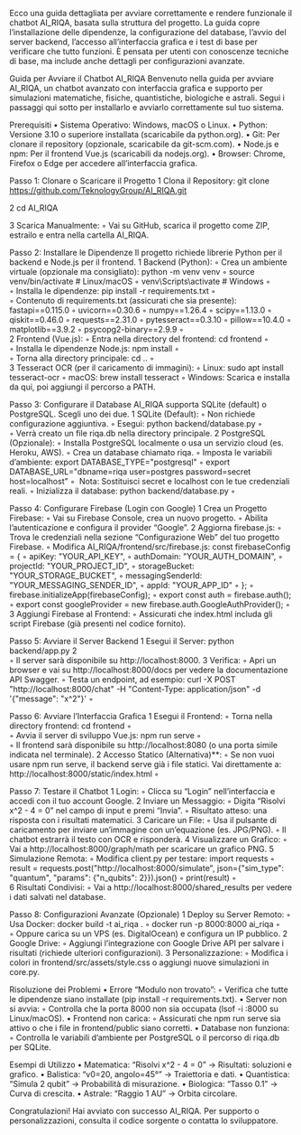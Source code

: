 Ecco una guida dettagliata per avviare correttamente e rendere funzionale il chatbot AI_RIQA, basata sulla struttura del progetto. La guida copre l’installazione delle dipendenze, la configurazione del database, l’avvio del server backend, l’accesso all’interfaccia grafica e i test di base per verificare che tutto funzioni. È pensata per utenti con conoscenze tecniche di base, ma include anche dettagli per configurazioni avanzate.

Guida per Avviare il Chatbot AI_RIQA
Benvenuto nella guida per avviare AI_RIQA, un chatbot avanzato con interfaccia grafica e supporto per simulazioni matematiche, fisiche, quantistiche, biologiche e astrali. Segui i passaggi qui sotto per installarlo e avviarlo correttamente sul tuo sistema.

Prerequisiti
	•	Sistema Operativo: Windows, macOS o Linux.
	•	Python: Versione 3.10 o superiore installata (scaricabile da python.org).
	•	Git: Per clonare il repository (opzionale, scaricabile da git-scm.com).
	•	Node.js e npm: Per il frontend Vue.js (scaricabili da nodejs.org).
	•	Browser: Chrome, Firefox o Edge per accedere all’interfaccia grafica.

Passo 1: Clonare o Scaricare il Progetto
	1	Clona il Repository: git clone https://github.com/TeknologyGroup/AI_RIQA.git
	
2	cd AI_RIQA
	
3   Scarica Manualmente:
	◦	Vai su GitHub, scarica il progetto come ZIP, estrailo e entra nella cartella AI_RIQA.

Passo 2: Installare le Dipendenze
Il progetto richiede librerie Python per il backend e Node.js per il frontend.
	1	Backend (Python):
	◦	Crea un ambiente virtuale (opzionale ma consigliato): python -m venv venv
	◦	source venv/bin/activate  # Linux/macOS
	◦	venv\Scripts\activate     # Windows
	◦	
	◦	Installa le dipendenze: pip install -r requirements.txt
	◦	
	◦	Contenuto di requirements.txt (assicurati che sia presente): fastapi==0.115.0
	◦	uvicorn==0.30.6
	◦	numpy==1.26.4
	◦	scipy==1.13.0
	◦	qiskit==0.46.0
	◦	requests==2.31.0
	◦	pytesseract==0.3.10
	◦	pillow==10.4.0
	◦	matplotlib==3.9.2
	◦	psycopg2-binary==2.9.9
	◦	
	2	Frontend (Vue.js):
	◦	Entra nella directory del frontend: cd frontend
	◦	
	◦	Installa le dipendenze Node.js: npm install
	◦	
	◦	Torna alla directory principale: cd ..
	◦	
	3	Tesseract OCR (per il caricamento di immagini):
	◦	Linux: sudo apt install tesseract-ocr
	◦	macOS: brew install tesseract
	◦	Windows: Scarica e installa da qui, poi aggiungi il percorso a PATH.

Passo 3: Configurare il Database
AI_RIQA supporta SQLite (default) o PostgreSQL. Scegli uno dei due.
	1	SQLite (Default):
	◦	Non richiede configurazione aggiuntiva.
	◦	Esegui: python backend/database.py
	◦	
	◦	Verrà creato un file riqa.db nella directory principale.
	2	PostgreSQL (Opzionale):
	◦	Installa PostgreSQL localmente o usa un servizio cloud (es. Heroku, AWS).
	◦	Crea un database chiamato riqa.
	◦	Imposta le variabili d’ambiente: export DATABASE_TYPE="postgresql"
	◦	export DATABASE_URL="dbname=riqa user=postgres password=secret host=localhost"
	◦	 Nota: Sostituisci secret e localhost con le tue credenziali reali.
	◦	Inizializza il database: python backend/database.py
	◦	

Passo 4: Configurare Firebase (Login con Google)
	1	Crea un Progetto Firebase:
	◦	Vai su Firebase Console, crea un nuovo progetto.
	◦	Abilita l’autenticazione e configura il provider “Google”.
	2	Aggiorna firebase.js:
	◦	Trova le credenziali nella sezione “Configurazione Web” del tuo progetto Firebase.
	◦	Modifica AI_RIQA/frontend/src/firebase.js: const firebaseConfig = {
	◦	  apiKey: "YOUR_API_KEY",
	◦	  authDomain: "YOUR_AUTH_DOMAIN",
	◦	  projectId: "YOUR_PROJECT_ID",
	◦	  storageBucket: "YOUR_STORAGE_BUCKET",
	◦	  messagingSenderId: "YOUR_MESSAGING_SENDER_ID",
	◦	  appId: "YOUR_APP_ID"
	◦	};
	◦	firebase.initializeApp(firebaseConfig);
	◦	export const auth = firebase.auth();
	◦	export const googleProvider = new firebase.auth.GoogleAuthProvider();
	◦	
	3	Aggiungi Firebase al Frontend:
	◦	Assicurati che index.html includa gli script Firebase (già presenti nel codice fornito).

Passo 5: Avviare il Server Backend
	1	Esegui il Server: python backend/app.py
	2	
	◦	Il server sarà disponibile su http://localhost:8000.
	3	Verifica:
	◦	Apri un browser e vai su http://localhost:8000/docs per vedere la documentazione API Swagger.
	◦	Testa un endpoint, ad esempio: curl -X POST "http://localhost:8000/chat" -H "Content-Type: application/json" -d '{"message": "x^2"}'
	◦	

Passo 6: Avviare l’Interfaccia Grafica
	1	Esegui il Frontend:
	◦	Torna nella directory frontend: cd frontend
	◦	
	◦	Avvia il server di sviluppo Vue.js: npm run serve
	◦	
	◦	Il frontend sarà disponibile su http://localhost:8080 (o una porta simile indicata nel terminale).
	2	Accesso Statico (Alternativa)**:
	◦	Se non vuoi usare npm run serve, il backend serve già i file statici. Vai direttamente a: http://localhost:8000/static/index.html
	◦	

Passo 7: Testare il Chatbot
	1	Login:
	◦	Clicca su “Login” nell’interfaccia e accedi con il tuo account Google.
	2	Inviare un Messaggio:
	◦	Digita “Risolvi x^2 - 4 = 0” nel campo di input e premi “Invia”.
	◦	Risultato atteso: una risposta con i risultati matematici.
	3	Caricare un File:
	◦	Usa il pulsante di caricamento per inviare un’immagine con un’equazione (es. JPG/PNG).
	◦	Il chatbot estrarrà il testo con OCR e risponderà.
	4	Visualizzare un Grafico:
	◦	Vai a http://localhost:8000/graph/math per scaricare un grafico PNG.
	5	Simulazione Remota:
	◦	Modifica client.py per testare: import requests
	◦	result = requests.post("http://localhost:8000/simulate", json={"sim_type": "quantum", "params": {"n_qubits": 2}}).json()
	◦	print(result)
	◦	
	6	Risultati Condivisi:
	◦	Vai a http://localhost:8000/shared_results per vedere i dati salvati nel database.

Passo 8: Configurazioni Avanzate (Opzionale)
	1	Deploy su Server Remoto:
	◦	Usa Docker: docker build -t ai_riqa .
	◦	docker run -p 8000:8000 ai_riqa
	◦	
	◦	Oppure carica su un VPS (es. DigitalOcean) e configura un IP pubblico.
	2	Google Drive:
	◦	Aggiungi l’integrazione con Google Drive API per salvare i risultati (richiede ulteriori configurazioni).
	3	Personalizzazione:
	◦	Modifica i colori in frontend/src/assets/style.css o aggiungi nuove simulazioni in core.py.

Risoluzione dei Problemi
	•	Errore “Modulo non trovato”:
	◦	Verifica che tutte le dipendenze siano installate (pip install -r requirements.txt).
	•	Server non si avvia:
	◦	Controlla che la porta 8000 non sia occupata (lsof -i :8000 su Linux/macOS).
	•	Frontend non carica:
	◦	Assicurati che npm run serve sia attivo o che i file in frontend/public siano corretti.
	•	Database non funziona:
	◦	Controlla le variabili d’ambiente per PostgreSQL o il percorso di riqa.db per SQLite.

Esempi di Utilizzo
	•	Matematica: “Risolvi x^2 - 4 = 0” → Risultati: soluzioni e grafico.
	•	Balistica: “v0=20, angolo=45°” → Traiettoria e dati.
	•	Quantistica: “Simula 2 qubit” → Probabilità di misurazione.
	•	Biologica: “Tasso 0.1” → Curva di crescita.
	•	Astrale: “Raggio 1 AU” → Orbita circolare.

Congratulazioni! Hai avviato con successo AI_RIQA. Per supporto o personalizzazioni, consulta il codice sorgente o contatta lo sviluppatore.

